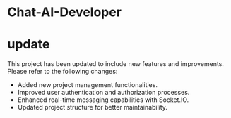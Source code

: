 # Chat-AI-Developer
# update
This project has been updated to include new features and improvements. Please refer to the following changes:
- Added new project management functionalities.
- Improved user authentication and authorization processes.
- Enhanced real-time messaging capabilities with Socket.IO.
- Updated project structure for better maintainability.
